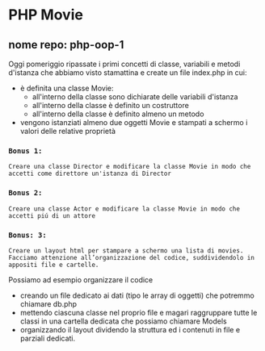 # PHP Movie
## nome repo: php-oop-1
Oggi pomeriggio ripassate i primi concetti di classe, variabili e metodi d'istanza che abbiamo visto stamattina e create un file index.php in cui:
 - è definita una classe Movie:
   - all'interno della classe sono dichiarate delle variabili d'istanza
   - all'interno della classe è definito un costruttore
   - all'interno della classe è definito almeno un metodo
- vengono istanziati almeno due oggetti Movie e stampati a schermo i valori delle relative proprietà
### `Bonus 1:`
    Creare una classe Director e modificare la classe Movie in modo che accetti come direttore un'istanza di Director
### `Bonus 2:`
    Creare una classe Actor e modificare la classe Movie in modo che accetti piú di un attore
### `Bonus: 3:`
    Creare un layout html per stampare a schermo una lista di movies.
    Facciamo attenzione all’organizzazione del codice, suddividendolo in appositi file e cartelle. 
Possiamo ad esempio organizzare il codice
- creando un file dedicato ai dati (tipo le array di oggetti) che potremmo chiamare db.php
- mettendo ciascuna classe nel proprio file e magari raggruppare tutte le classi in una cartella dedicata che possiamo chiamare Models
- organizzando il layout dividendo la struttura ed i contenuti in file e parziali dedicati.